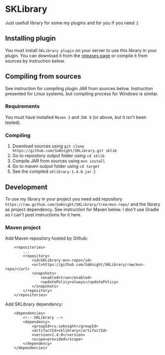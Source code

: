 # SKLibrary
Just usefull library for some my plugins and for you if you need :)

## Installing plugin
You must install `SKLibrary plugin` on your server to use this library in your plugin.
You can download it from the [releases page](https://github.com/SoKnight/SKLibrary/releases) or 
compile it from sources by instruction below.

## Compiling from sources
See instruction for compiling plugin JAR from sources below. Instruction presented for Linux systems, 
but compiling process for Windows is similar.

### Requirements
You must have installed `Maven 3` and `JDK 8` (or above, but it isn't been tested).

### Compiling
1) Download sources using `git clone https://github.com/SoKnight/SKLibrary.git sklib`
2) Go to repository output folder using `cd sklib`
3) Compile JAR from sources using `mvn install`
4) Go to maven output folder using `cd target`
5) See the compiled `sklibrary-1.4.0.jar` :)

## Development
To use my library in your project you need add repository `https://raw.github.com/SoKnight/SKLibrary/tree/mvn-repo/` and the
library as project dependency. See instruction for Maven below. I don't use Gradle so I can't post instructions for it here.

### Maven project
Add Maven repository hosted by Github:
```
    <repositories>
        ...
        <repository>
            <id>SKLibrary-mvn-repo</id>
            <url>https://github.com/SoKnight/SKLibrary/raw/mvn-repo/</url>
            <snapshots>
                <enabled>true</enabled>
                <updatePolicy>always</updatePolicy>
            </snapshots>
        </repository>
    </repositories>
```
Add SKLibrary dependency:
```
    <dependencies>
        <!-- SKLibrary -->
        <dependency>
            <groupId>ru.soknight</groupId>
            <artifactId>sklibrary</artifactId>
            <version>1.4.0</version>
            <scope>provided</scope>
        </dependency>
    </dependencies>
```
